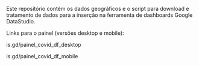Este repositório contém os dados geográficos e o script para download e tratamento de dados para a inserção na ferramenta de dashboards Google DataStudio.

Links para o painel (versões desktop e mobile):

is.gd/painel_covid_df_desktop

is.gd/painel_covid_df_mobile

